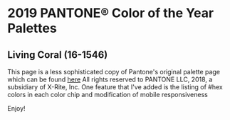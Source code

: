 # 2019 PANTONE® Color of the Year Palettes
## Living Coral (16-1546)

This page is a less sophisticated copy of Pantone's original palette page which can be found [here](https://www.pantone.com/color-intelligence/color-of-the-year/color-of-the-year-2019-palette-exploration)
All rights reserved to PANTONE LLC, 2018, a subsidiary of X-Rite, Inc.
One feature that I've added is the listing of #hex colors in each color chip and modification of mobile responsiveness

Enjoy!

